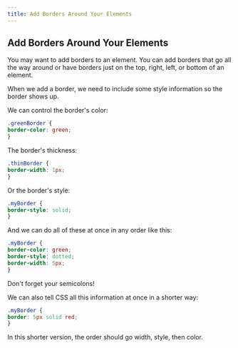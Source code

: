 ```yaml
---
title: Add Borders Around Your Elements
---
```

## Add Borders Around Your Elements

You may want to add borders to an element. You can add borders that go all the way around or have borders just on the top, right, left, or bottom of an element.

When we add a border, we need to include some style information so the border shows up. 

We can control the border's color:

```css
.greenBorder {
border-color: green;
}
```

The border's thickness:

```css
.thinBorder {
border-width: 1px;
}
```

Or the border's style:

```css
.myBorder {
border-style: solid;
}
```

And we can do all of these at once in any order like this:

```css
.myBorder {
border-color: green;
border-style: dotted;
border-width: 5px;
}
```

Don't forget your semicolons!

We can also tell CSS all this information at once in a shorter way:

```css
.myBorder {
border: 5px solid red;
}
```

In this shorter version, the order should go width, style, then color.

